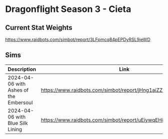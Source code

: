# Dragonflight Season 3 - Cieta

## Current Stat Weights

https://www.raidbots.com/simbot/report/3LFpmcq84pEPDyRSL9jeWD

## Sims

| Description                            | Link                                                          |
| -------------------------------------- | ------------------------------------------------------------- |
| 2024-04-06 with Ashes of the Embersoul | https://www.raidbots.com/simbot/report/jHng1aiZZTzdbkTuo1nEss | **Results:** Keep current trinkets    |
| 2024-04-06 with Blue Silk Lining       | https://www.raidbots.com/simbot/report/uEiywqEH87w3J14G7v5bDe | **Results:** Keep Roiling Shadowflame |
